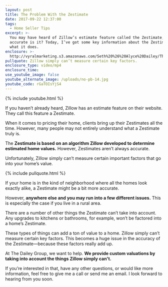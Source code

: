 ```yaml
---
layout: post
title: The Problem With the Zestimate
date: 2017-09-22 12:37:00
tags:
  - Home Seller Tips
excerpt: >-
  You may have heard of Zillow’s estimate feature called the Zestimate, but how
  accurate is it? Today, I’ve got some key information about the Zestimate and
  what it does.
enclosure: >-
  http://vyralmarketing.s3.amazonaws.com/Seth%20%26%20Alyce%20Dailey/The%20Problem%20With%20the%20Zestimate.mp4
pullquote: Zillow simply can’t measure certain key factors.
enclosure_type: video/mp4
enclosure_time:
use_youtube_image: false
youtube_alternate_image: /uploads/no-pb-14.jpg
youtube_code: rGaTOIsYjS4
---
```



{% include youtube.html %}

If you haven’t already heard, Zillow has an estimate feature on their website. They call this feature a Zestimate.

When it comes to pricing their home, clients bring up their Zestimates all the time. However, many people may not entirely understand what a Zestimate truly is.

The **Zestimate is based on an algorithm Zillow developed to determine estimated home values.** However, Zestimates aren’t always accurate.

Unfortunately, Zillow simply can’t measure certain important factors that go into your home’s value.

{% include pullquote.html %}

If your home is in the kind of neighborhood where all the homes look exactly alike, a Zestimate might be a bit more accurate.

However, **anywhere else and you may run into a few different issues.** This is especially the case if you live in a rural area.

There are a number of other things the Zestimate can’t take into account. Any upgrades to kitchens or bathrooms, for example, won’t be factored into a home’s Zestimate.

These types of things can add a ton of value to a home. Zillow simply can’t measure certain key factors. This becomes a huge issue in the accuracy of the Zestimate—because these factors really add up.

At The Dailey Group, we want to help. **We provide custom valuations by taking into account the things Zillow simply can't.**

If you’re interested in that, have any other questions, or would like more information, feel free to give me a call or send me an email. I look forward to hearing from you soon.